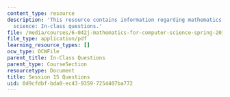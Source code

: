```yaml
---
content_type: resource
description: 'This resource contains information regarding mathematics for computer
  science: In-class questions.'
file: /media/courses/6-042j-mathematics-for-computer-science-spring-2015/0d9cfdbfbda0ec4393597254407ba772_MIT6_042JS15_cp15.pdf
file_type: application/pdf
learning_resource_types: []
ocw_type: OCWFile
parent_title: In-Class Questions
parent_type: CourseSection
resourcetype: Document
title: Session 15 Questions
uid: 0d9cfdbf-bda0-ec43-9359-7254407ba772
---
```

